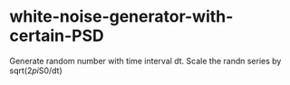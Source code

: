 # white-noise-generator-with-certain-PSD


Generate random number with time interval dt. Scale the randn series by sqrt(2*pi*S0/dt)
